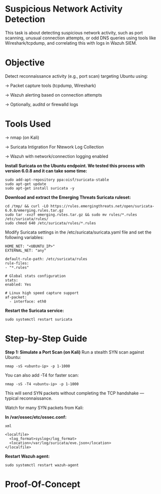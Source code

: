 
#  Suspicious Network Activity Detection

This task is about detecting suspicious network activity, such as port scanning, unusual connection attempts, or odd DNS queries using tools like Wireshark/tcpdump, and correlating this with logs in Wazuh SIEM.

# Objective
Detect reconnaissance activity (e.g., port scan) targeting Ubuntu using:

-> Packet capture tools (tcpdump, Wireshark)

-> Wazuh alerting based on connection attempts

-> Optionally, auditd or firewalld logs

# Tools Used
-> nmap (on Kali)

-> Suricata Intigration For Ntework Log Collection

-> Wazuh with network/connection logging enabled

**Install Suricata on the Ubuntu endpoint. We tested this process with version 6.0.8 and it can take some time:**

    sudo add-apt-repository ppa:oisf/suricata-stable
    sudo apt-get update
    sudo apt-get install suricata -y

**Download and extract the Emerging Threats Suricata ruleset:**

    cd /tmp/ && curl -LO https://rules.emergingthreats.net/open/suricata-6.0.8/emerging.rules.tar.gz
    sudo tar -xvzf emerging.rules.tar.gz && sudo mv rules/*.rules /etc/suricata/rules/
    sudo chmod 640 /etc/suricata/rules/*.rules

Modify Suricata settings in the /etc/suricata/suricata.yaml file and set the following variables:

    HOME_NET: "<UBUNTU_IP>"
    EXTERNAL_NET: "any"
    
    default-rule-path: /etc/suricata/rules
    rule-files:
    - "*.rules"
    
    # Global stats configuration
    stats:
    enabled: Yes
    
    # Linux high speed capture support
    af-packet:
      - interface: eth0
      
**Restart the Suricata service:**

    sudo systemctl restart suricata

 # Step-by-Step Guide
**Step 1: Simulate a Port Scan (on Kali)**
Run a stealth SYN scan against Ubuntu:

    nmap -sS <ubuntu-ip> -p 1-1000

You can also add -T4 for faster scan:

    nmap -sS -T4 <ubuntu-ip> -p 1-1000

This will send SYN packets without completing the TCP handshake — typical reconnaissance.

Watch for many SYN packets from Kali:

**In /var/ossec/etc/ossec.conf:**

    xml
    
    <localfile>
      <log_format>syslog</log_format>
      <location>/var/log/suricata/eve.json</location>
    </localfile>
    
**Restart Wazuh agent:**

    sudo systemctl restart wazuh-agent


# Proof-Of-Concept




